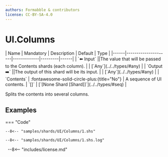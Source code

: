 ```yaml
---
authors: Formabble & contributors
license: CC-BY-SA-4.0
---
```



# UI.Columns

<div class="sh-parameters" markdown="1">
| Name | Mandatory | Description | Default | Type |
|------|---------------------|-------------|---------|------|
| `⬅️ Input` ||The value that will be passed to the Contents shards (each column). | | [`Any`](../../types/#any) |
| `Output ➡️` ||The output of this shard will be its input. | | [`Any`](../../types/#any) |
| `Contents` | :fontawesome-solid-circle-plus:{title="No"}  | A sequence of UI contents. | `[]` | [`[None Shard [Shard]]`](../../types/#seq) |

</div>

Splits the contents into several columns.

## Examples

=== "Code"

  ```x86asm linenums="1"
  --8<-- "samples/shards/UI/Columns/1.shs"
  ```

  ```
  --8<-- "samples/shards/UI/Columns/1.shs.log"
  ```
&nbsp;
--8<-- "includes/license.md"

